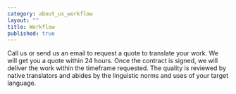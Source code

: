 ```yaml
---
category: about_us_workflow
layout: ""
title: Workflow
published: true
---
```


Call us or send us an email to request a quote to translate your work. We will get you a quote within 24 hours. Once the contract is signed, we will deliver the work within the timeframe requested. The quality is reviewed by native translators and abides by the linguistic norms and uses of your target language. 

